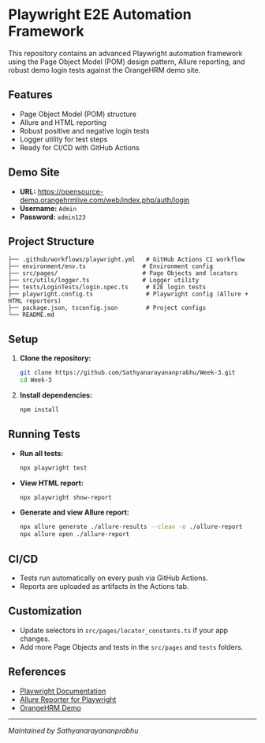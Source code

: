 # Playwright E2E Automation Framework

<!-- Trigger workflow: 2024-06-08 13:00 UTC -->

This repository contains an advanced Playwright automation framework using the Page Object Model (POM) design pattern, Allure reporting, and robust demo login tests against the OrangeHRM demo site.

## Features
- Page Object Model (POM) structure
- Allure and HTML reporting
- Robust positive and negative login tests
- Logger utility for test steps
- Ready for CI/CD with GitHub Actions

## Demo Site
- **URL:** https://opensource-demo.orangehrmlive.com/web/index.php/auth/login
- **Username:** `Admin`
- **Password:** `admin123`

## Project Structure
```
├── .github/workflows/playwright.yml   # GitHub Actions CI workflow
├── environment/env.ts                # Environment config
├── src/pages/                        # Page Objects and locators
├── src/utils/logger.ts               # Logger utility
├── tests/LoginTests/login.spec.ts     # E2E login tests
├── playwright.config.ts               # Playwright config (Allure + HTML reporters)
├── package.json, tsconfig.json        # Project configs
└── README.md
```

## Setup
1. **Clone the repository:**
   ```sh
   git clone https://github.com/Sathyanarayananprabhu/Week-3.git
   cd Week-3
   ```
2. **Install dependencies:**
   ```sh
   npm install
   ```

## Running Tests
- **Run all tests:**
  ```sh
  npx playwright test
  ```
- **View HTML report:**
  ```sh
  npx playwright show-report
  ```
- **Generate and view Allure report:**
  ```sh
  npx allure generate ./allure-results --clean -o ./allure-report
  npx allure open ./allure-report
  ```

## CI/CD
- Tests run automatically on every push via GitHub Actions.
- Reports are uploaded as artifacts in the Actions tab.

## Customization
- Update selectors in `src/pages/locator_constants.ts` if your app changes.
- Add more Page Objects and tests in the `src/pages` and `tests` folders.

## References
- [Playwright Documentation](https://playwright.dev/)
- [Allure Reporter for Playwright](https://github.com/allure-framework/allure-js/tree/master/packages/allure-playwright)
- [OrangeHRM Demo](https://opensource-demo.orangehrmlive.com/)

---

*Maintained by Sathyanarayananprabhu* 